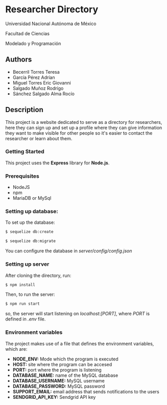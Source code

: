 # Researcher Directory

Universidad Nacional Autónoma de México

Facultad de Ciencias

Modelado y Programación

## Authors
* Becerril Torres Teresa
* García Pérez Adrían
* Miguel Torres Eric Giovanni
* Salgado Muñoz Rodrígo
* Sánchez Salgado Alma Rocío

## Description

This project is a website dedicated to serve as a directory for researchers, here they can sign up and set up a profile where they can give information they want to make visible for other people so it's easier to contact the researcher or learn about them.

### Getting Started

This project uses the **Express** library for **Node.js**. 

### Prerequisites

* NodeJS
* npm
* MariaDB or MySql

### Setting up database:

To set up the database:

```bash
$ sequelize db:create
```
```bash
$ sequelize db:migrate
```

You can configure the database in _server/config/config.json_

### Setting up server

After cloning the directory, run:

```bash
$ npm install
```
Then, to run the server:
```bash
$ npm run start
```
so, the server will start listening on _localhost:[PORT]_, where _PORT_ is defined
in _.env_ file.

### Environment variables

The project makes use of a file that defines the environment variables, which are:

* **NODE_ENV:** Mode which the program is executed
* **HOST:** site where the program can be accesed
* **PORT:** port where the program is listening
* **DATABASE_NAME:** name of the MySQL database
* **DATABASE_USERNAME:** MySQL username
* **DATABASE_PASSWORD:** MySQL password
* **SUPPORT_EMAIL:** email address that sends notifications to the users
* **SENDGRID_API_KEY:** Sendgrid API key
